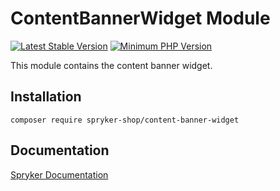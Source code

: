 # ContentBannerWidget Module
[![Latest Stable Version](https://poser.pugx.org/spryker-shop/content-banner-widget/v/stable.svg)](https://packagist.org/packages/spryker-shop/content-banner-widget)
[![Minimum PHP Version](https://img.shields.io/badge/php-%3E%3D%207.4-8892BF.svg)](https://php.net/)

This module contains the content banner widget.

## Installation

```
composer require spryker-shop/content-banner-widget
```

## Documentation

[Spryker Documentation](https://academy.spryker.com/developing_with_spryker/module_guide/modules.html)
